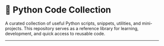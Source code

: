 # 🐍 Python Code Collection

A curated collection of useful Python scripts, snippets, utilities, and mini-projects. This repository serves as a reference library for learning, development, and quick access to reusable code.

---
